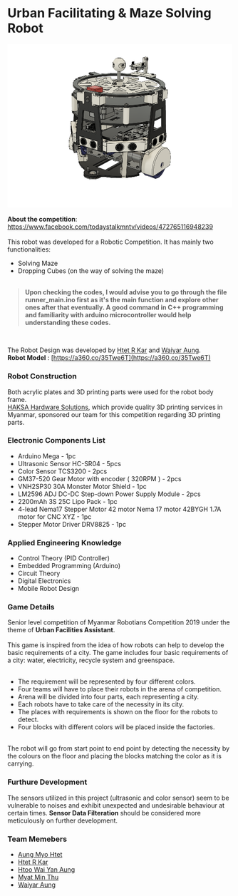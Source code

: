 # Urban Facilitating & Maze Solving Robot

![](images/robo_assem.png)

__About the competition__: https://www.facebook.com/todaystalkmntv/videos/472765116948239<br>
<br>
This robot was developed for a Robotic Competition.
It has mainly two functionalities:</br>
- Solving Maze
- Dropping Cubes (on the way of solving the maze)<br><br>


>**Upon checking the codes, I would advise you to go through the file __runner_main.ino__ first as it's the main function and explore other ones after that eventually. A good command in C++ programming and familiarity with arduino microcontroller would help understanding these codes.**
<br>

The Robot Design was developed by [Htet R Kar](https://www.facebook.com/profile.php?id=100006272985879) and [Waiyar Aung](https://www.facebook.com/wai.aung.33).<br>
__Robot Model__ : [https://a360.co/35Twe6T](https://a360.co/35Twe6T)

### Robot Construction
Both acrylic plates and 3D printing parts were used for the robot body frame.<br>
[HAKSA Hardware Solutions](https://www.facebook.com/haksahardwaresolutions/), which provide quality 3D printing services in Myanmar, sponsored our team for this competition regarding 3D printing parts.


### Electronic Components List
- Arduino Mega - 1pc
- Ultrasonic Sensor HC-SR04 - 5pcs
- Color Sensor TCS3200 - 2pcs
- GM37-520 Gear Motor with encoder ( 320RPM ) - 2pcs
- VNH2SP30 30A Monster Motor Shield - 1pc
- LM2596 ADJ DC-DC Step-down Power Supply Module - 2pcs
- 2200mAh 3S 25C Lipo Pack - 1pc
- 4-lead Nema17 Stepper Motor 42 motor Nema 17 motor 42BYGH 1.7A motor for CNC XYZ - 1pc
- Stepper Motor Driver DRV8825 - 1pc

### Applied Engineering Knowledge
- Control Theory (PID Controller)
- Embedded Programming (Arduino)
- Circuit Theory
- Digital Electronics
- Mobile Robot Design

### Game Details
Senior level competition of Myanmar Robotians Competition 2019 under the theme of __Urban Facilities Assistant__.<br>
<br>
This game is inspired from the idea of how robots can help to develop the basic requirements of a city. The game includes four basic requirements of a city: water, electricity, recycle system and greenspace.<br>
<br>
- The requirement will be represented by four different colors.
- Four teams will have to place their robots in the arena of competition.
- Arena will be divided into four parts, each representing a city.<br>
- Each robots have to take care of the necessity in its city.<br>
- The places with requirements is shown on the floor for the robots to detect.<br>
- Four blocks with different colors will be placed inside the factories.<br>
<br>
The robot will go from start point to end point by detecting the necessity by the colours on the floor and placing the blocks matching the color as it is carrying.<br>

### Furthure Development
The sensors utilized in this project (ultrasonic and color sensor) seem to be vulnerable to noises and exhibit unexpected and undesirable behaviour at certain times. __Sensor Data Filteration__ should be considered more meticulously on further development.

### Team Memebers
- [Aung Myo Htet](https://www.facebook.com/aungmyo.htet.9400)
- [Htet R Kar](https://www.facebook.com/profile.php?id=100006272985879)
- [Htoo Wai Yan Aung](https://www.facebook.com/profile.php?id=100008665359515)
- [Myat Min Thu](https://www.facebook.com/myat.minthu.315)
- [Waiyar Aung](https://www.facebook.com/wai.aung.33)

